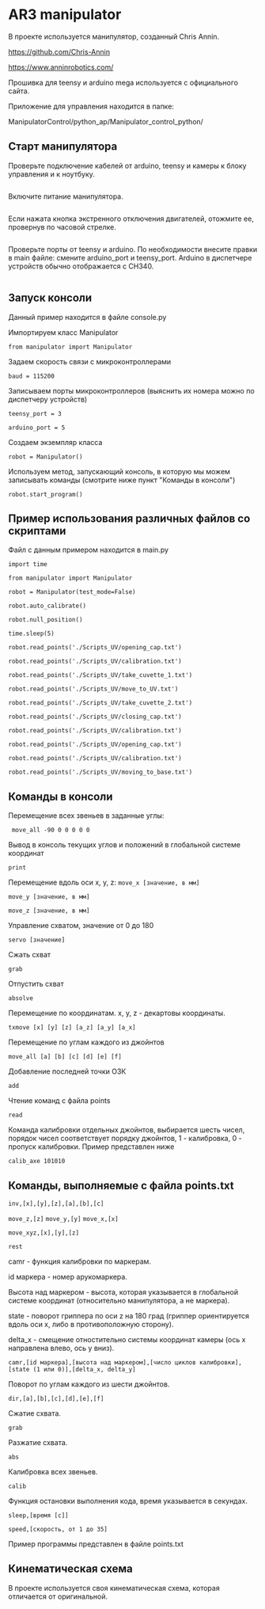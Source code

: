 # AR3 manipulator

В проекте используется манипулятор, созданный
Chris Annin.

https://github.com/Chris-Annin

https://www.anninrobotics.com/

Прошивка для teensy и arduino mega используется с официального сайта. 

Приложение для управления находится в папке:

ManipulatorControl/python_ap/Manipulator_control_python/

## Старт манипулятора

Проверьте подключение кабелей от arduino, teensy и камеры к блоку управления и к ноутбуку.

<div align="center">
  <img src="/img/cabels.png" alt="">
</div>

Включите питание манипулятора.

<div align="center">
  <img src="/img/on_off_0.png" alt="">
</div>

Если нажата кнопка экстренного отключения двигателей, отожмите ее, провернув по часовой стрелке.

<div align="center">
  <img src="/img/on_off_1.png" alt="">
</div>

Проверьте порты от teensy и arduino. По необходимости внесите правки в main файле: смените arduino_port и teensy_port. Arduino в диспетчере устройств обычно отображается с CH340.

<div align="center">
  <img src="/img/device_manager.png" alt="">
</div>

## Запуск консоли

Данный пример находится в файле console.py 

Импортируем класс Manipulator

```from manipulator import Manipulator```

Задаем скорость связи с микроконтроллерами

```baud = 115200```

Записываем порты микроконтроллеров (выяснить их номера можно по диспетчеру устройств)

```teensy_port = 3```

```arduino_port = 5```

Создаем экземпляр класса

```robot = Manipulator()```

Используем метод, запускающий консоль, в которую мы можем записывать команды (смотрите ниже пункт "Команды в консоли")

```robot.start_program()```

## Пример использования различных файлов со скриптами
Файл с данным примером находится в main.py

``` import time ```


```from manipulator import Manipulator```


```robot = Manipulator(test_mode=False)```


```robot.auto_calibrate()```

```robot.null_position()```

```time.sleep(5)```

```robot.read_points('./Scripts_UV/opening_cap.txt')```

```robot.read_points('./Scripts_UV/calibration.txt')```

```robot.read_points('./Scripts_UV/take_cuvette_1.txt')```

```robot.read_points('./Scripts_UV/move_to_UV.txt')```

```robot.read_points('./Scripts_UV/take_cuvette_2.txt')```

```robot.read_points('./Scripts_UV/closing_cap.txt')```

```robot.read_points('./Scripts_UV/calibration.txt')```

```robot.read_points('./Scripts_UV/opening_cap.txt')```

```robot.read_points('./Scripts_UV/calibration.txt')```

```robot.read_points('./Scripts_UV/moving_to_base.txt')```

## Команды в консоли

Перемещение всех звеньев в заданные углы:

``` move_all -90 0 0 0 0 0```

Вывод в консоль текущих углов и положений в глобальной системе координат

```print```

Перемещение вдоль оси x, y, z:
```move_x [значение, в мм]```

```move_y [значение, в мм]```

```move_z [значение, в мм]```

Управление схватом, значение от 0 до 180

```servo [значение]```

Сжать схват

```grab```

Отпустить схват

```absolve```

Перемещение по координатам. x, y, z - декартовы координаты. 

```txmove [x] [y] [z] [a_z] [a_y] [a_x]```

Перемещение по углам каждого из джойнтов

```move_all [a] [b] [c] [d] [e] [f]```

Добавление последней точки ОЗК

```add```

Чтение команд с файла points

```read```

Команда калибровки отдельных джойнтов, выбирается шесть чисел, порядок чисел соответствует порядку джойнтов, 1 -
калибровка, 0 - пропуск калибровки. Пример представлен ниже

```calib_axe 101010```

## Команды, выполняемые с файла points.txt


```inv,[x],[y],[z],[a],[b],[c]```


```move_z,[z]```
```move_y,[y]```
```move_x,[x]```

```move_xyz,[x],[y],[z]```

```rest```

camr - функция калибровки по маркерам. 

id маркера - номер арукомаркера.

Высота над маркером - высота, которая указывается в глобальной системе координат (относительно манипулятора, а не маркера).

state - поворот гриппера по оси z на 180 град (гриппер ориентируется вдоль оси x, либо в противоположную сторону).

delta_x - смещение отностительно системы координат камеры (ось x направлена влево, ось y вниз). 

```camr,[id маркера],[высота над маркером],[число циклов калибровки],[state (1 или 0)],[delta_x, delta_y]```

Поворот по углам каждого из шести джойнтов.

```dir,[a],[b],[c],[d],[e],[f]```

Сжатие схвата.

```grab```

Разжатие схвата.

```abs```

Калибровка всех звеньев.

```calib```

Функция остановки выполнения кода, время указывается в секундах.

```sleep,[время [с]]```

```speed,[скорость, от 1 до 35]```

Пример программы представлен в файле points.txt

## Кинематическая схема

В проекте используется своя кинематическая схема, которая отличается от оригинальной. 
<div align="center">
  <img src="/img/scheme.png" alt="">
</div>

